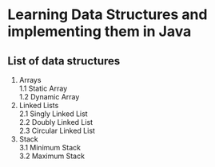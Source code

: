 # Learning Data Structures and implementing them in Java

## List of data structures

1. Arrays  
   1.1 Static Array  
   1.2 Dynamic Array  
2. Linked Lists  
   2.1 Singly Linked List  
   2.2 Doubly Linked List  
   2.3 Circular Linked List  
3. Stack  
   3.1 Minimum Stack  
   3.2 Maximum Stack  
